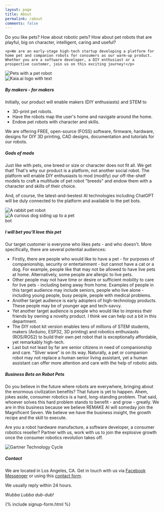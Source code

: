 ```yaml
---
layout: page
title: About
permalink: /about
comments: false
---
```

<div class="row justify-content-between">
<div class="col-md-8 pt-4">
    <p>Do you like pets? How about robotic pets? How about pet robots that are playful, big on character, intelligent, caring and useful?</p>

    <p>We are an early-stage high-tech startup developing a platform for home pet and companion robots for consumers as our warm-up product. Whether you are a software developer, a DIY enthusiast or a prospective customer, join us on this exciting journey!</p>
</div>

<div class="col-md-4 pt-4">
    <div class="text-center">
    <img src="{{site.baseurl}}/assets/images/webp/landing-page-bg-clip-mirrored-shorter-transparent-1.webp" alt="Pets with a pet robot" class="img-fluid" style="max-height: 200px;"/>
    </div>
</div>
</div>

<div class="row justify-content-between">
<div class="col-md-4 pt-4">
    <div class="text-center">
    <img src="{{site.baseurl}}/assets/images/webp/kaia-ai-logo-with-text.webp" alt="Kaia.ai logo with text" class="img-fluid" style="max-height: 200px;"/>
    </div>
</div>

<div class="col-md-8 pt-4">
<h5 class="h5">By makers - for makers</h5>

<p>Initially, our product will enable makers (DIY enthusiasts) and STEM to</p>

<ul>
    <li>3D-print pet robots.</li>
    <li>Have the robots map the user's home and navigate around the home.</li>
    <li>Endow pet robots with character and skills.</li>
</ul>

<p>We are offering FREE, open-source (FOSS) software, firmware, hardware, designs for DIY 3D printing, CAD designs, documentation and tutorials for our robots.</p>
</div>
</div>

<div class="row justify-content-between">
<div class="col-md-8 pt-4">
    <h5 class="h5">Gods of mods</h5>

<p>Just like with pets, one breed or size or character does not fit all. We get that! That's why our product is a platform, not another social robot. The platform will enable DIY enthusiasts to mod (modify) our off-the-shelf models to craft a multitude of pet robot "breeds" and endow them with a character and skills of their choice.</p>

<p>And, of course, the latest-and-bestest AI technologies including ChatGPT will be duly connected to the platform and available to the pet bots.</p>

</div>

<div class="col-md-4 pt-4">
    <div class="text-center">
    <img src="{{site.baseurl}}/assets/images/webp/rabbit-bot-white.webp" alt="A rabbit pet robot" class="img-fluid" style="max-height: 200px;"/>
    </div>
</div>
</div>

<div class="row justify-content-between">
<div class="col-md-4 pt-4">
    <div class="text-center">
    <img src="{{site.baseurl}}/assets/images/webp/curious-dog.webp" alt="A curious dog siding up to a pet bot" class="img-fluid" style="max-width: 240px;"/>
    </div>
</div>

<div class="col-md-8 pb-4">
<h5 class="h5">I will bet you'll love this pet</h5>

<p>Our target customer is everyone who likes pets - and who doesn't. More specifically, there are several potential audiences:</p>

<ul>
    <li>Firstly, there are people who would like to have a pet - for purposes of companionship, security or entertainment - but cannot have a cat or a dog. For example, people like that may not be allowed to have live pets at home. Alternatively, some people are allergic to live pets.</li>
    <li>Other people may not have time or desire or sufficient mobility to care for live pets - including being away from home. Examples of people in this target audience may include seniors, people who live alone - including young people, busy people, people with medical problems.</li>
    <li>Another target audience is early adopters of high-technology products. These people may be of younger age and tech-savvy.</li>
    <li>Yet another target audience is people who would like to impress their friends by owning a novelty product. I think we can help out a bit in this department.</li>
    <li>The DIY robot kit version enables tens of millions of STEM students, makers (Arduino, ESP32, 3D printing) and robotics enthusiasts (ROS/ROS2) to build their own pet robot that is exceptionally affordable, yet remarkably high-tech.</li>
    <li>Last but not least by far are senior citizens in need of companionship and care. "Silver wave" is on its way. Naturally, a pet or companion robot may not replace a human senior living assistant, yet a human assistant can offer more attention and care with the help of robotic aids.</li>
</ul>
</div>
</div>

<div class="row justify-content-between">
<div class="col-md-8 pt-4">
    <h5 class="h5">Business Bets on Robot Pets</h5>

<p>Do you believe in the future where robots are everywhere, bringing about the enormous civilization benefits? That future is yet to happen. Ahem, jokes aside, consumer robotics is a hard, long-standing problem. That said, whoever solves this hard problem stands to benefit - and grow - greatly. We are in this business because we believe REMAKE AI will someday join the Magnificent Seven. We believe we have the business insight, the growth recipe and the skill to execute.</p>

<p>Are you a robot hardware manufacture, a software developer, a consumer robotics reseller? Partner with us, work with us to join the explosive growth once the consumer robotics revolution takes off.
</p>
</div>

<div class="col-md-4 pt-4">
    <div class="text-center">
    <img src="{{site.baseurl}}/assets/images/webp/Gartner_tech_cycle.webp" alt="Gartner Technology Cycle" class="img-fluid" style="max-height: 200px;"/>
    </div>
</div>
</div>

<div class="row justify-content-between">
<div class="col-md-6 pt-4">

<h5 class="h5" id="contact">Contact</h5>

<p>We are located in Los Angeles, CA. Get in touch with us via <a href="{{ site.facebook_url }}">Facebook Messenger</a> or using this <a href="https://us4.list-manage.com/contact-form?u=ce7793379be11c5c705d99df0&form_id=1bc48ab0e8e259a853cd481de8a4f1b2">contact form</a>.</p>

<p>We usually reply within 24 hours.</p>

<p><em>Wubba Lubba dub-dub!</em></p>
</div>

<div class="col-md-6 pt-4">
{% include signup-form.html %}
</div>
</div>
